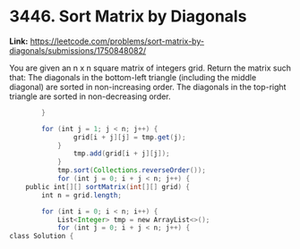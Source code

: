 # 3446. Sort Matrix by Diagonals

**Link:** https://leetcode.com/problems/sort-matrix-by-diagonals/submissions/1750848082/

You are given an n x n square matrix of integers grid. Return the matrix such that: The diagonals in the bottom-left triangle (including the middle diagonal) are sorted in non-increasing order. The diagonals in the top-right triangle are sorted in non-decreasing order.

```java
        }

        for (int j = 1; j < n; j++) {
                grid[i + j][j] = tmp.get(j);
            }
                tmp.add(grid[i + j][j]);
            }
            tmp.sort(Collections.reverseOrder());
            for (int j = 0; i + j < n; j++) {
    public int[][] sortMatrix(int[][] grid) {
        int n = grid.length;

        for (int i = 0; i < n; i++) {
            List<Integer> tmp = new ArrayList<>();
            for (int j = 0; i + j < n; j++) {
class Solution {

```
